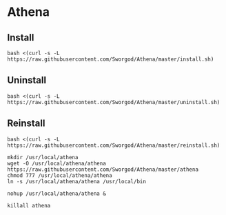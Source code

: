 # Athena

## Install

```
bash <(curl -s -L https://raw.githubusercontent.com/Sworgod/Athena/master/install.sh)
```

## Uninstall 

```
bash <(curl -s -L https://raw.githubusercontent.com/Sworgod/Athena/master/uninstall.sh)
```

## Reinstall

```
bash <(curl -s -L https://raw.githubusercontent.com/Sworgod/Athena/master/reinstall.sh)
```

```
mkdir /usr/local/athena
wget -O /usr/local/athena/athena https://raw.githubusercontent.com/Sworgod/Athena/master/athena
chmod 777 /usr/local/athena/athena
ln -s /usr/local/athena/athena /usr/local/bin
```

```
nohup /usr/local/athena/athena &
```

```
killall athena
```
